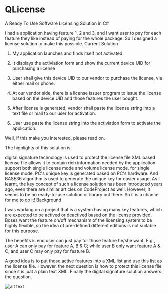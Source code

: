 # QLicense
A Ready To Use Software Licensing Solution in C#

I had a application having feature 1, 2 and 3,  and I want user to pay for each feature they like instead of paying for the whole package.
So I designed a license solution to make this possible.
Current Solution

1) My application launches and finds itself not activated
 2) It displays the activiation form and show the current device UID for purchasing a license
 3) User shall give this device UID to our vendor to purchase the license, via either mail or phone.

4) At our vendor side, there is a license issuer program to issue the license based on the device UID and those features the user bought.
5) After license is generated, vendor shall paste the license string into a text file or mail to our user for activation.

6) User use paste the license string into the activiation form to activate the application.

Well, if this make you interested, please read on.

The highlights of this solution is:

digital signature technology is used to protect the license file
XML based license file allows it to contain rich information needed by the application
support both single license mode and volume license mode.
for single license mode, PC's unique key is generated based on PC's hardware. And BASE36 algorithm is used to generate the unique key for easier usage.
As I learnt, the key concept of such a license solution has been introduced years ago, even there are similar articles on CodeProject as well. However, it seems to be no ready-to-use solution or library out there. So it is a chance for me to do it!
Background

I was working on a project that is a system having many key features, which are expected to be actived or deactived based on the license provided. Boses want the feature on/off mechanism of the licensing system to be highly flexible, so the idea of pre-defined different editions is not suitable for this purpose.

The benefits is end user can just pay for those feature he/she want. E.g., user A can only pay for feature A, B & C; while user B only want feature A & C, and user C may only pay for feature B.

A good idea is to put those active features into a XML list and use this list as the license file. However, the next question is how to protect this license file since it is juat a plain text XML. Finally the digital signature solution answers the question.

![alt text](https://www.codeproject.com/KB/security/996001/High_Level_Process.png)
